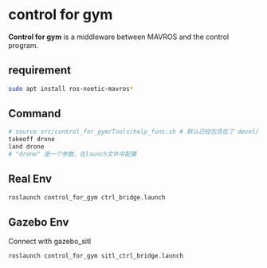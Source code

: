 # control for gym

**Control for gym** is a middleware between MAVROS and the control program.

## requirement
```bash
sudo apt install ros-noetic-mavros*
```
## Command
```bash
# source src/control_for_gym/Tools/help_func.sh # 默认已经包含在了 devel/setup.bash 中
takeoff drone
land drone
# "drone" 是一个参数，在launch文件中配置
```

## Real Env
```bash
roslaunch control_for_gym ctrl_bridge.launch
```
## Gazebo Env
Connect with gazebo_sitl
```bash
roslaunch control_for_gym sitl_ctrl_bridge.launch
```
<!-- ## 常见问题

### Eigen 库找不到
```
find_package(Eigen3 REQUIRED) # try to find manually installed eigen (Usually in /usr/local with provided FindEigen3.cmake)
message("Eigen lib find")

message(${EIGEN3_INCLUDE_DIRS})
# 头文件目录为 EIGEN3_INCLUDE_DIRS ，不要用错

``` -->
